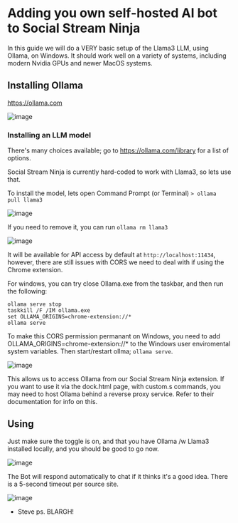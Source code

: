 
# Adding you own self-hosted AI bot to Social Stream Ninja

In this guide we will do a VERY basic setup of the Llama3 LLM, using Ollama, on Windows. It should work well on a variety of systems, including modern Nvidia GPUs and newer MacOS systems.

## Installing Ollama

https://ollama.com

![image](https://github.com/user-attachments/assets/b6a0b236-f550-4a5a-a2a7-2b5063bd2a7a)

### Installing an LLM model

There's many choices available; go to https://ollama.com/library for a list of options.

Social Stream Ninja is currently hard-coded to work with Llama3, so lets use that.

To install the model, lets open Command Prompt (or Terminal)
`> ollama pull llama3`

![image](https://github.com/user-attachments/assets/4852506e-7761-47d1-99ce-8b2b01f34bac)

If you need to remove it, you can run `ollama rm llama3`

![image](https://github.com/user-attachments/assets/235ec0fb-aa70-4206-8b8d-98dbe173a096)

It will be available for API access by default at `http://localhost:11434`, however, there are still issues with CORS we need to deal with if using the Chrome extension.

For windows, you can try close Ollama.exe from the taskbar, and then run the following:
```
ollama serve stop
taskkill /F /IM ollama.exe
set OLLAMA_ORIGINS=chrome-extension://*
ollama serve
```

To make this CORS permission permanant on Windows, you need to add OLLAMA_ORIGINS=chrome-extension://* to the Windows user enviromental system variables. Then start/restart ollma; `ollama serve`.

![image](https://github.com/user-attachments/assets/cc34b34e-5157-412f-85b6-ead7b965534b)

This allows us to access Ollama from our Social Stream Ninja extension.  If you want to use it via the dock.html page, with custom.s commands, you may need to host Ollama behind a reverse proxy service. Refer to their documentation for info on this.

## Using

Just make sure the toggle is on, and that you have Ollama /w Llama3 installed locally, and you should be good to go now.


![image](https://github.com/user-attachments/assets/f4195658-85d4-4b6c-9481-e0fcbb9d4f05)

The Bot will respond automatically to chat if it thinks it's a good idea. There is a 5-second timeout per source site.

![image](https://github.com/user-attachments/assets/ed5d417e-4b1e-4f69-a81b-0a6380b8c2f3)

- Steve
 ps. BLARGH!


